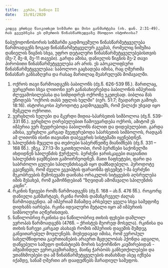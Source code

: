```yaml
---
title:  კერპი, ნაწილი II
date:   15/01/2020
---
```


`კიდევ ერთხელ წაიკითხეთ სიზმარი და მისი განმარტება (იხ. დან. 2:31-49). რას გვეუბნება ეს ღმერთის წინასწარხედვაზე მსოფლიო ისტორიისა?`

ნაბუქოდონოსორის სიზმარში გადმოცემული წინასწარმეტყველება წარმოადგენს ზოგად წინასწარმეტყველურ გეგმას, რომელიც ნიმუშია დანიელის წიგნის სხვა, უფრო დეტალური წინასწარმეტყველებებისთვის (მე-7, მე-8, მე-11 თავები). გარდა ამისა, დანიელის წიგნის მე-2 თავი პირობითი წინასწარმეტყველება არ არის. ეს აპოკალიფსური წინასწარმეტყველებაა: საბოლოო გაცხადება იმისა, რაც ღმერთმა წინასწარ განსაზღვრა და რასაც მართლაც შეასრულებს მომავალში.

1. ოქროს თავი წარმოადგენს ბაბილონს (ძვ.წ. 626-539 წწ.). მართლაც, ვერცერთი სხვა ლითონი ვერ განასახიერებდა ბაბილონის იმპერიის ძლევამოსილებასა და სიმდიდრეს ოქროზე უკეთესად. ბიბლია მას უწოდებს "ოქროს თასს უფლის ხელში" (იერ. 51:7; შეადარეთ გამოცხ. 18:16). ისტორიკოსი ჰეროდოტე გადმოგვცემს, რომ ქალაქი უხვად იყო შემკული ოქროთი.
2. ვერცხლის ხელები და მკერდი მიდია-სპარსეთის სიმბოლოა (ძვ.წ. 539-331 წწ.). ვერცხლი ღირებულებით ჩამოუვარდება ოქროს, ამიტომ ეს იმპერია ვერ შეედრებოდა ბაბილონს ძალით და დიდებულებით. გარდა ამისა, ვერცხლი კარგად შეეფერებოდა სპარსეთის სიმბოლოს, რადგან ამ ლითონს ისინი თავიანთ დაბეგვრის სისტემაში იყენებდნენ.
3. სპილენძის მუცელი და თეძოები საბერძნეთზე მიანიშნებს (ძვ.წ. 331 – 168 წწ.). ეზეკ. 27:13-ში ვკითხულობთ, რომ ბერძნები საქონელში იხდიდნენ სპილენძის ჭურჭელს. ბერძენი ჯარისკაცები თავიანთი სპილენძის ჯავშნებით გამოირჩეოდნენ. მათი ჩაფხუტები, ფარი და საბრძოლო ცულები სპილენძისაგან იყო დამზადებული. ჰეროდოტე გვაუწყებს, რომ ძველი ეგვიპტის ფარაონმა ფსევმეტ I-მა ბერძენი მეკობრეების შემოსევაში დაინახა ორაკულის სიტყვების აღსრულება იმის შესახებ, რომ გამოჩნდებიან "ზღვიდან ამომავალი სპილენძის კაცნი".
4. რკინის წვივები რომს წარმოადგენს (ძვ.წ. 168 – ახ.წ. 476 წწ.). როგორც დანიელი განმარტავს, რკინა რომის დამანგრეველ ძალას წარმოადგენდა. ამ იმპერიამ მანამდე არსებულ ყველა სხვა სამეფოზე დიდხანს იარსება. რკინა იდეალური მეტალი იყო ამ იმპერიის სიმბოლური აღწერისთვის.
5. ნაწილობრივ რკინისა და ნაწილობრივ თიხის ფეხები დაშლილ ევროპას წარმოადგენს (476წ. – ქრისტეს მეორედ მოსვლა). რკინისა და თიხის ნარევი კარგად ასახავს რომის იმპერიის დაცემის შემდეგ განვითარებულ მოვლენებს. მიუხედავად იმისა, რომ ევროპულ სახელმწიფოთა გაერთიანების არაერთ მცდელობას ჰქონდა ადგილი, დაწყებული სამეფო დინასტიებს შორის საქორწინო კავშირებიდან - ამჟამინდელ ევროკავშირამდე, მაინც ჭარბობს განხეთქილებები და უთანხმოებები და ამ წინასწარმეტყველების თანახმად ასეც იქნება იქამდე, სანამ ღმერთი არ დააფუძნებს მარადიულ სამეფოს.

